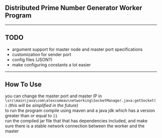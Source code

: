 ## Distributed Prime Number Generator Worker Program
<hr>
<h2> TODO </h2>
<ul>
    <li>argument support for master node and master port specifications
    <li> customization for sender port
    <li>config files (JSON?)
    <li> make configuring constants a lot easier
</ul>
<hr>
<h2> How To Use </h2>
<p> you can change the master port and master IP in <code>\src\main\java\com\alexcomeau\networking\SocketManager.java:getSocket()</code> <i>(this will be simplified in the future)</i><br>
to run the program compile using maven and a java jdk which  has a version greater than or equal to <code>11</code> <br>
run the compiled jar file that that has dependencies included, and make sure there is a stable network connection between the worker and the master